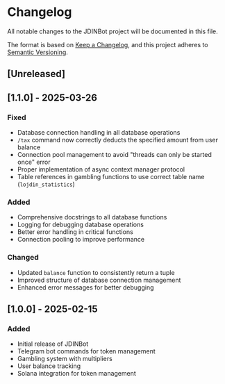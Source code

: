 # Changelog

All notable changes to the JDINBot project will be documented in this file.

The format is based on [Keep a Changelog](https://keepachangelog.com/en/1.0.0/),
and this project adheres to [Semantic Versioning](https://semver.org/spec/v2.0.0.html).

## [Unreleased]

## [1.1.0] - 2025-03-26

### Fixed
- Database connection handling in all database operations
- `/tax` command now correctly deducts the specified amount from user balance
- Connection pool management to avoid "threads can only be started once" error
- Proper implementation of async context manager protocol
- Table references in gambling functions to use correct table name (`lojdin_statistics`)

### Added
- Comprehensive docstrings to all database functions
- Logging for debugging database operations
- Better error handling in critical functions
- Connection pooling to improve performance

### Changed
- Updated `balance` function to consistently return a tuple
- Improved structure of database connection management
- Enhanced error messages for better debugging

## [1.0.0] - 2025-02-15

### Added
- Initial release of JDINBot
- Telegram bot commands for token management
- Gambling system with multipliers
- User balance tracking
- Solana integration for token management
